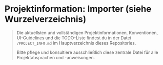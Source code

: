 # Projektinformation: Importer (siehe Wurzelverzeichnis)

> Die aktuellsten und vollständigen Projektinformationen, Konventionen, UI-Guidelines und die TODO-Liste findest du in der Datei `/PROJECT_INFO.md` im Hauptverzeichnis dieses Repositories.
>
> Bitte pflege und konsultiere ausschließlich diese zentrale Datei für alle Projektabsprachen und -anweisungen.
